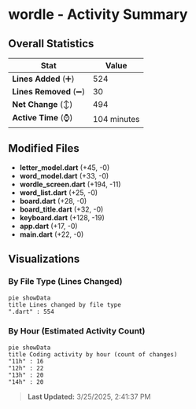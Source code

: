 # wordle - Activity Summary 

## Overall Statistics

| Stat                   | Value                                                             |
| ---------------------- | ----------------------------------------------------------------- |
| **Lines Added** (➕)   | 524                                          |
| **Lines Removed** (➖) | 30                                        |
| **Net Change** (↕)    | 494                |
| **Active Time** (⌚)   | 104 minutes |


## Modified Files
- **letter_model.dart** (+45, -0)
- **word_model.dart** (+33, -0)
- **wordle_screen.dart** (+194, -11)
- **word_list.dart** (+25, -0)
- **board.dart** (+28, -0)
- **board_title.dart** (+32, -0)
- **keyboard.dart** (+128, -19)
- **app.dart** (+17, -0)
- **main.dart** (+22, -0)

## Visualizations

### By File Type (Lines Changed)

```mermaid
pie showData
title Lines changed by file type
".dart" : 554
```

### By Hour (Estimated Activity Count)

```mermaid
pie showData
title Coding activity by hour (count of changes)
"11h" : 16
"12h" : 22
"13h" : 20
"14h" : 20
```


> **Last Updated:** 3/25/2025, 2:41:37 PM